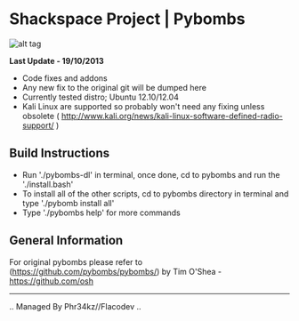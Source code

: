 
# Shackspace Project | Pybombs

![alt tag](http://i.imgur.com/blQndbj.jpg)

**Last Update - 19/10/2013**

* Code fixes and addons
* Any new fix to the original git will be dumped here
* Currently tested distro; Ubuntu 12.10/12.04
* Kali Linux are supported so probably won't need any fixing unless obsolete 
  ( http://www.kali.org/news/kali-linux-software-defined-radio-support/ )


## Build Instructions

* Run './pybombs-dl' in terminal, once done, cd to pybombs and run the './install.bash'
* To install all of the other scripts, cd to pybombs directory in terminal and type './pybomb install all'
* Type './pybombs help' for more commands


## General Information

For original pybombs please refer to (https://github.com/pybombs/pybombs/) by Tim O'Shea - https://github.com/osh


---

.. Managed By Phr34kz//Flacodev ..